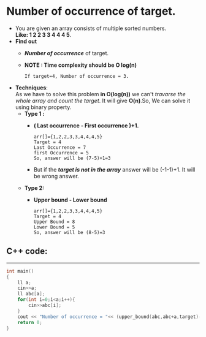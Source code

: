# Number of occurrence of target.

- You are given an array consists of multiple sorted numbers.   
**Like: 1 2 2 3 3 4 4 4 5**.  
- **Find out** 
    - ***Number of occurrence*** of target.  
    
    - **NOTE : Time complexity should be O log(n)**  
            
          If target=4, Number of occurrence = 3.

- **Techniques**:  
As we have to solve this problem **in O(log(n))** we can't *travarse the whole array and count the target*. It will give **O(n)**.So, We can solve it using binary  property.
    - **Type 1 :**
        - **( Last occurrence - First occurrence )+1.**

              arr[]={1,2,2,3,3,4,4,4,5}
              Target = 4
              Last Occurrence = 7
              first Occurrence = 5
              So, answer will be (7-5)+1=3
        - But if the ***target is not in the array*** answer will be (-1-1)+1. It will be wrong answer.
    - **Type 2:**
        - **Upper bound - Lower bound**  
        
              arr[]={1,2,2,3,3,4,4,4,5}
              Target = 4
              Upper Bound = 8
              Lower Bound = 5
              So, answer will be (8-5)=3

## C++ code:
--- 
```C++
int main()
{
    ll a;
    cin>>a;
    ll abc[a];
    for(int i=0;i<a;i++){
        cin>>abc[i];
    }
    cout << "Number of occurrence = "<< (upper_bound(abc,abc+a,target)-abc) -  (lower_bound(abc,abc+a,target)-abc)<<endl;
    return 0;
}
```
                        


